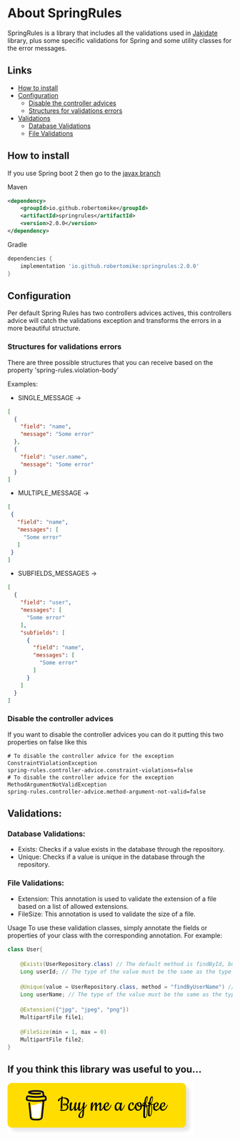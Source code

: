 # About SpringRules

SpringRules is a library that includes all the validations used in [Jakidate](../) library, plus some specific validations for Spring and some utility classes for the error messages.

## Links
- [How to install](#how-to-install)
- [Configuration](#configuration)
  -  [Disable the controller advices](#disable-the-controller-advices)
  -  [Structures for validations errors](#structures-for-validations-errors)
- [Validations](#validations)
  - [Database Validations](#database-validations)
  - [File Validations](#file-validations)

## How to install

If you use Spring boot 2 then go to the [javax branch](../../javax/SpringRules)

Maven
```xml
<dependency>
    <groupId>io.github.robertomike</groupId>
    <artifactId>springrules</artifactId>
    <version>2.0.0</version>
</dependency>
```
Gradle
```gradle
dependencies {
    implementation 'io.github.robertomike:springrules:2.0.0'
}
```

## Configuration
Per default Spring Rules has two controllers advices actives, this controllers advice will catch the 
validations exception and transforms the errors in a more beautiful structure.

### Structures for validations errors
There are three possible structures that you can receive based on the property 'spring-rules.violation-body'

Examples:

- SINGLE_MESSAGE -> 
```json 
[
  {
    "field": "name",
    "message": "Some error"
  },
  {
    "field": "user.name",
    "message": "Some error"
  }
] 
```
- MULTIPLE_MESSAGE -> 
 ```json 
[
  {
    "field": "name",
    "messages": [
      "Some error"
    ]
  }
] 
```
- SUBFIELDS_MESSAGES -> 
```json 
[
  {
    "field": "user",
    "messages": [
      "Some error"
    ],
    "subfields": [
      {
        "field": "name",
        "messages": [
          "Some error"
        ]
      }
    ]
  }
] 
```

### Disable the controller advices
If you want to disable the controller advices you can do it putting this two properties on false like this
```properties
# To disable the controller advice for the exception ConstraintViolationException
spring-rules.controller-advice.constraint-violations=false
# To disable the controller advice for the exception MethodArgumentNotValidException
spring-rules.controller-advice.method-argument-not-valid=false
```


## Validations:

### Database Validations:
- Exists: Checks if a value exists in the database through the repository.
- Unique: Checks if a value is unique in the database through the repository.

### File Validations:
- Extension: This annotation is used to validate the extension of a file based on a list of allowed extensions.
- FileSize: This annotation is used to validate the size of a file.

Usage
To use these validation classes, simply annotate the fields or properties of your class with the corresponding annotation. For example:

```java
class User{

    @Exists(UserRepository.class) // The default method is findById, but it can be changed.
    Long userId; // The type of the value must be the same as the type of the field used in the query.

    @Unique(value = UserRepository.class, method = "findByUserName") // The default method is findById, but it can be changed.
    Long userName; // The type of the value must be the same as the type of the field used in the query.

    @Extension({"jpg", "jpeg", "png"})
    MultipartFile file1;

    @FileSize(min = 1, max = 0)
    MultipartFile file2;
}
```

## If you think this library was useful to you...

[![coffee](../buy-me-coffee.png)](https://www.buymeacoffee.com/robertomike)